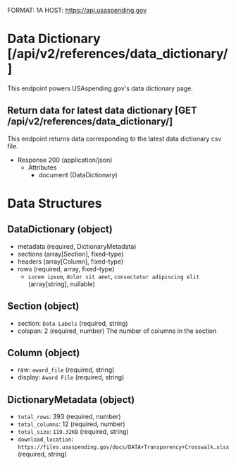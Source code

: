 FORMAT: 1A
HOST: https://api.usaspending.gov

# Data Dictionary [/api/v2/references/data_dictionary/]

This endpoint powers USAspending.gov's data dictionary page.

## Return data for latest data dictionary [GET /api/v2/references/data_dictionary/]

This endpoint returns data corresponding to the latest data dictionary csv file.

+ Response 200 (application/json)
    + Attributes
        + document (DataDictionary)

# Data Structures

## DataDictionary (object)
+ metadata (required, DictionaryMetadata)
+ sections (array[Section], fixed-type)
+ headers (array[Column], fixed-type)
+ rows (required, array, fixed-type)
    + `Lorem ipsum`, `dolor sit amet`, `consectetur adipiscing elit` (array[string], nullable)

## Section (object)
+ section: `Data Labels` (required, string)
+ colspan: 2 (required, number)
    The number of columns in the section

## Column (object)
+ raw: `award_file` (required, string)
+ display: `Award File` (required, string)

## DictionaryMetadata (object)
+ `total_rows`: 393 (required, number)
+ `total_columns`: 12 (required, number)
+ `total_size`: `119.32KB` (required, string)
+ `download_location`: `https://files.usaspending.gov/docs/DATA+Transparency+Crosswalk.xlsx` (required, string)
